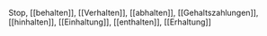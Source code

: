Stop, [[behalten]], [[Verhalten]], [[abhalten]], [[Gehaltszahlungen]], [[hinhalten]], [[Einhaltung]], [[enthalten]], [[Erhaltung]]